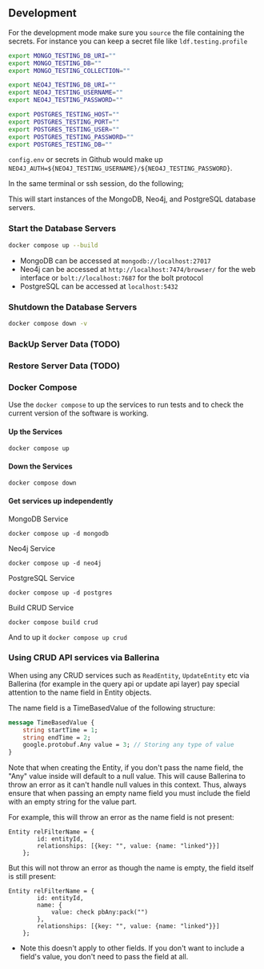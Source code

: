 ## Development

For the development mode make sure you `source` the file containing the secrets. For instance 
you can keep a secret file like `ldf.testing.profile`

```bash
export MONGO_TESTING_DB_URI=""
export MONGO_TESTING_DB=""
export MONGO_TESTING_COLLECTION=""

export NEO4J_TESTING_DB_URI=""
export NEO4J_TESTING_USERNAME=""
export NEO4J_TESTING_PASSWORD=""

export POSTGRES_TESTING_HOST=""
export POSTGRES_TESTING_PORT=""
export POSTGRES_TESTING_USER=""
export POSTGRES_TESTING_PASSWORD=""
export POSTGRES_TESTING_DB=""
```

`config.env` or secrets in Github would make up `NEO4J_AUTH=${NEO4J_TESTING_USERNAME}/${NEO4J_TESTING_PASSWORD}`.

In the same terminal or ssh session, do the following;

This will start instances of the MongoDB, Neo4j, and PostgreSQL database servers.

### Start the Database Servers

```bash
docker compose up --build
```

- MongoDB can be accessed at `mongodb://localhost:27017`
- Neo4j can be accessed at `http://localhost:7474/browser/` for the web interface or `bolt://localhost:7687` for the bolt protocol
- PostgreSQL can be accessed at `localhost:5432`

### Shutdown the Database Servers

```bash
docker compose down -v
```

### BackUp Server Data (TODO)


### Restore Server Data (TODO)


### Docker Compose

Use the `docker compose` to up the services to run tests and to check the current version of the software is working. 

#### Up the Services

`docker compose up` 

#### Down the Services

`docker compose down` 

#### Get services up independently 

MongoDB Service

`docker compose up -d mongodb`

Neo4j Service 

`docker compose up -d neo4j`

PostgreSQL Service

`docker compose up -d postgres`

Build CRUD Service

`docker compose build crud` 

And to up it `docker compose up crud`

### Using CRUD API services via Ballerina

When using any CRUD services such as `ReadEntity`, `UpdateEntity` etc via Ballerina (for example in the query api or update api layer) pay special attention to the name field in Entity objects.

The name field is a TimeBasedValue of the following structure:

```protobuf
message TimeBasedValue {
    string startTime = 1;
    string endTime = 2;
    google.protobuf.Any value = 3; // Storing any type of value
}
```

Note that when creating the Entity, if you don't pass the name field, the "Any" value inside will default to a null value. This will cause Ballerina to throw an error as it can't handle null values in this context. Thus, always ensure that when passing an empty name field you must include the field with an empty string for the value part.

For example, this will throw an error as the name field is not present:

```bal
Entity relFilterName = {
        id: entityId,
        relationships: [{key: "", value: {name: "linked"}}]
    };
```

But this will not throw an error as though the name is empty, the field itself is still present:

```bal
Entity relFilterName = {
        id: entityId,
        name: {
            value: check pbAny:pack("")
        },
        relationships: [{key: "", value: {name: "linked"}}]
    };
```

* Note this doesn't apply to other fields. If you don't want to include a field's value, you don't need to pass the field at all. 
